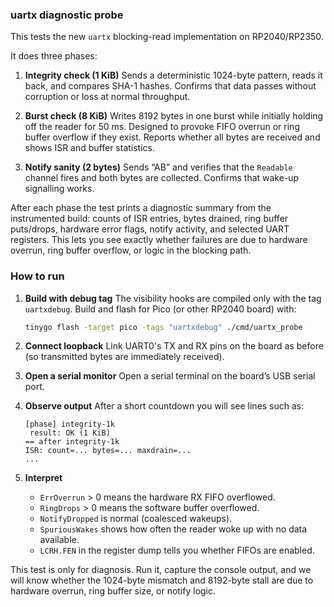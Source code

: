 ### uartx diagnostic probe

This tests the new `uartx` blocking-read implementation on RP2040/RP2350.

It does three phases:

1. **Integrity check (1 KiB)**
   Sends a deterministic 1024-byte pattern, reads it back, and compares SHA-1 hashes.
   Confirms that data passes without corruption or loss at normal throughput.

2. **Burst check (8 KiB)**
   Writes 8192 bytes in one burst while initially holding off the reader for 50 ms.
   Designed to provoke FIFO overrun or ring buffer overflow if they exist.
   Reports whether all bytes are received and shows ISR and buffer statistics.

3. **Notify sanity (2 bytes)**
   Sends “AB” and verifies that the `Readable` channel fires and both bytes are collected.
   Confirms that wake-up signalling works.

After each phase the test prints a diagnostic summary from the instrumented build: counts of ISR entries, bytes drained, ring buffer puts/drops, hardware error flags, notify activity, and selected UART registers. This lets you see exactly whether failures are due to hardware overrun, ring buffer overflow, or logic in the blocking path.

### How to run

1. **Build with debug tag**
   The visibility hooks are compiled only with the tag `uartxdebug`. Build and flash for Pico (or other RP2040 board) with:

   ```bash
   tinygo flash -target pico -tags "uartxdebug" ./cmd/uartx_probe
   ```

2. **Connect loopback**
   Link UART0's TX and RX pins on the board as before (so transmitted bytes are immediately received).

3. **Open a serial monitor**
   Open a serial terminal on the board’s USB serial port.

4. **Observe output**
   After a short countdown you will see lines such as:

   ```
   [phase] integrity-1k
    result: OK (1 KiB)
   == after integrity-1k
   ISR: count=... bytes=... maxdrain=...
   ...
   ```

5. **Interpret**

   * `ErrOverrun` > 0 means the hardware RX FIFO overflowed.
   * `RingDrops` > 0 means the software buffer overflowed.
   * `NotifyDropped` is normal (coalesced wakeups).
   * `SpuriousWakes` shows how often the reader woke up with no data available.
   * `LCRH.FEN` in the register dump tells you whether FIFOs are enabled.

This test is only for diagnosis. Run it, capture the console output, and we will know whether the 1024-byte mismatch and 8192-byte stall are due to hardware overrun, ring buffer size, or notify logic.